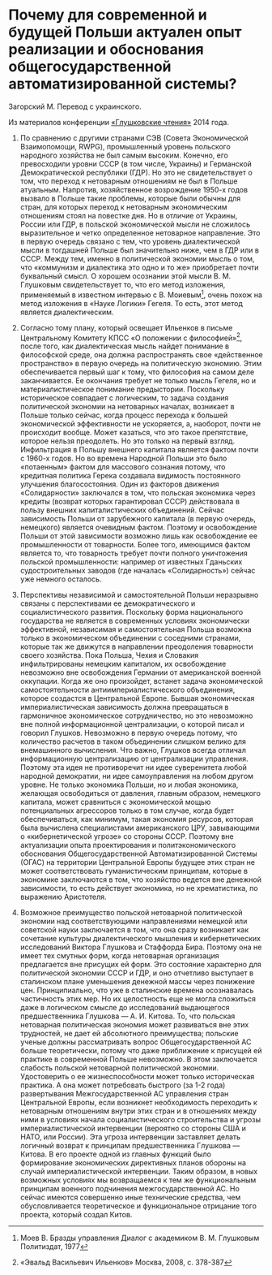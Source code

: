# Почему для современной и будущей Польши актуален опыт реализации и обоснования общегосударственной автоматизированной системы?

Загорский М. Перевод с украинского.

Из материалов конференции [«Глушковские чтения»](../index.md) 2014 года.

1. По сравнению с другими странами СЭВ (Совета Экономической Взаимопомощи, RWPG), промышленный уровень польского народного хозяйства не был самым высоким. Конечно, его превосходили уровни СССР (в том числе, Украины) и Германской Демократической республики (ГДР). Но это не свидетельствует о том, что переход к нетоварным отношениям не был в Польше атуальным. Напротив, хозяйственное возрождение 1950-х годов вызвало в Польше такие проблемы, которые были обычны для стран, для которых переход к нетоварным экономическим отношениям стоял на повестке дня. Но в отличие от Украины, России или ГДР, в польской экономической мысли не сложилось выразительное и четко определенное нетоварное направление. Это в первую очередь связано с тем, что уровень диалектической мысли в тогдашней Польше был значительно ниже, чем в ГДР или в СССР. Между тем, именно в политической экономии мысль о том, что «коммунизм и диалектика это одно и то же» приобретает почти буквальный смысл. О хорошем осознании этой мысли В. М. Глушковым свидетельствует то, что его метод изложения, применяемый в известном интервью с В. Моиевым[^1], очень похож на метод изложения в «Науке Логики» Гегеля. То есть, этот метод является диалектическим.

[^1]: Моев В. Бразды управления Диалог с академиком В. М. Глушковым Политиздат, 1977

2. Согласно тому плану, который освещает Ильенков в письме Центральному Комитету КПСС «О положении с философией»[^2], после того, как диалектическая мысль найдет понимание в философской среде, она должна распространять свое «действенное пространство» в первую очередь на политическую экономию. Этим обеспечивается первый шаг к тому, что философия на самом деле заканчивается. Ее окончания требует не только мысль Гегеля, но и материалистическое понимание предыстории. Поскольку историческое совпадает с логическим, то задача создания политической экономии на нетоварных началах, возникает в Польше только сейчас, когда процесс перехода к большей экономической эффективности не ускоряется, а, наоборот, почти не происходит вообще. Может казаться, что это такое препятствие, которое нельзя преодолеть. Но это только на первый взгляд. Инфильтрация в Польшу внешнего капитала является фактом почти с 1960-х годов. Но во времена Народной Польши это было «потаенным» фактом для массового сознания потому, что кредитная политика Герека создавала видимость постоянного улучшения благосостояния. Один из факторов движения «Солидарности» заключался в том, что польская экономика через кредиты (возврат которых гарантировал СССР) действовала в пользу внешних капиталистических объединений. Сейчас зависимость Польши от зарубежного капитала (в первую очередь, немецкого) является очевидным фактом. Поэтому и освобождение Польши от этой зависимости возможно лишь как освобождение ее промышленности от товарности. Более того, имеющимся фактом является то, что товарность требует почти полного уничтожения польской промышленности: например от известных Гданьских судостроительных заводов (где началась «Солидарность») сейчас уже немного осталось.

[^2]: «Эвальд Васильевич Ильенков» Москва, 2008, с. 378-387

3. Перспективы независимой и самостоятельной Польши неразрывно связаны с перспективами ее демократического и социалистического развития. Поскольку форма национального государства не является в современных условиях экономически эффективной, независимая и самостоятельная Польша возможна только в экономическом объединении с соседними странами, которые так же движутся в направлении преодоления товарности своего хозяйства. Пока Польша, Чехия и Словакия инфильтрированы немецким капиталом, их освобождение невозможно вне освобождения Германии от американской военной оккупации. Когда же оно произойдет, встанет задача экономической самостоятельности антиимпериалистического объединения, которое создастся в Центральной Европе. Бывшая экономическая империалистическая зависимость должна превращаться в гармоничное экономическое сотрудничество, но это невозможно вне полной информационной централизации, о которой писал и говорил Глушков. Невозможно в первую очередь потому, что количество расчетов в таком объединении слишком велико для внемашинного вычисления. Что важно, Глушков всегда отличал информационную централизацию от централизации управления. Поэтому эта идея не противоречит ни идее суверенитета любой народной демократии, ни идее самоуправления на любом другом уровне. Не только экономика Польши, но и любая экономика, желающая освободиться от давления, главным образом, немецкого капитала, может сравниться с экономической мощью потенциальных агрессоров только в том случае, когда будет обеспечиваться, как минимум, такая экономия ресурсов, которая была вычислена специалистами американского ЦРУ, завывающими о «кибернетической угрозе» со стороны СССР. Поэтому вне актуализации опыта проектирования и политэкономического обоснования Общегосударственной Автоматизированной Системы (ОГАС) на территории Центральной Европы будущее этих стран не может соответствовать гуманистическим принципам, которые в экономике заключаются в том, что хозяйство ведется вне денежной зависимости, то есть действует экономика, но не хрематистика, по выражению Аристотеля.

4. Возможное преимущество польской нетоварной политической экономии над соответствующими направлениями немецкой или советской науки заключается в том, что она сразу возникает как сочетание культуры диалектического мышления и кибернетических исследований Виктора Глушкова и Стаффорда Бира. Поэтому она не имеет тех смутных форм, когда нетоварная организация предлагается вне присущих ей форм. Это состояние характерно для политической экономии СССР и ГДР, и оно отчетливо выступает в сталинском плане уменьшения денежной массы через понижение цен. Принципиально, что уже в сталинские времена осознавалась частичность этих мер. Но их целостность еще не могла сложиться даже в логическом смысле до исследований выдающегося предшественника Глушкова — А. И. Китова. То, что польская нетоварная политическая экономия может развиваться вне этих трудностей, не дает ей абсолютного преимущества; польские ученые должны рассматривать вопрос Общегосударственной АС больше теоретически, потому что даже приближение к присущей ей практике в современной Польше невозможно. В этом заключается слабость польской нетоварной политической экономии. Удостоверить о ее жизнеспособности может только историческая практика. А она может потребовать быстрого (за 1-2 года) развертывания Межгосударственной АС управления стран Центральной Европы, если возникнет необходимость переходить к нетоварным отношениям внутри этих стран и в отношениях между ними в условиях начала социалистического строительства и угрозы империалистической интервенции (вероятно со стороны США и НАТО, или России). Эта угроза интервенции заставляет делать логичный возврат к принципам предшественника Глушкова — Китова. В его проекте одной из главных функций было формирование экономических директивных планов обороны на случай империалистической интервенции. Таким образом, в новых возможных условиях мы возвращаемся к тем же функциональным принципам военного подчинения межгосударственной АС. Но сейчас имеются совершенно иные технические средства, чем обусловливается теоретическое и функциональное отрицание того проекта, который создал Китов.